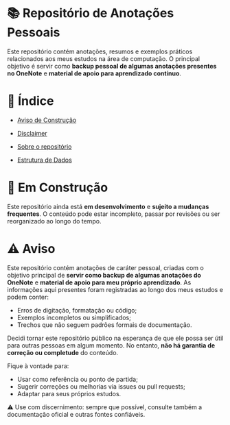 # 📚 Repositório de Anotações Pessoais
Este repositório contém anotações, resumos e exemplos práticos relacionados aos meus estudos na área de computação.
O principal objetivo é servir como **backup pessoal de algumas anotações presentes no OneNote** e **material de apoio para aprendizado contínuo**.

# 📑 Índice
- [Aviso de Construção](https://github.com/Darlan-Jose/anotacoes_estudo/edit/main/README.md#-em-constru%C3%A7%C3%A3o)
- [Disclaimer](https://github.com/Darlan-Jose/anotacoes_estudo/edit/main/README.md#%EF%B8%8F-aviso)
- [Sobre o repositório](https://github.com/Darlan-Jose/anotacoes_estudo/edit/main/README.md#-reposit%C3%B3rio-de-anota%C3%A7%C3%B5es-pessoais)

- [Estrutura de Dados](estrutura-dados)

# 🚧 Em Construção
Este repositório ainda está **em desenvolvimento** e **sujeito a mudanças frequentes**.
O conteúdo pode estar incompleto, passar por revisões ou ser reorganizado ao longo do tempo.

# ⚠️ Aviso
Este repositório contém anotações de caráter pessoal, criadas com o objetivo principal de **servir como backup de algumas anotações do OneNote** e **material de apoio para meu próprio aprendizado**.
As informações aqui presentes foram registradas ao longo dos meus estudos e podem conter:
- Erros de digitação, formatação ou código;
- Exemplos incompletos ou simplificados;
- Trechos que não seguem padrões formais de documentação.

Decidi tornar este repositório público na esperança de que ele possa ser útil para outras pessoas em algum momento. No entanto, **não há garantia de correção ou completude** do conteúdo.

Fique à vontade para:
- Usar como referência ou ponto de partida;
- Sugerir correções ou melhorias via issues ou pull requests;
- Adaptar para seus próprios estudos.
  
⚠️ Use com discernimento: sempre que possível, consulte também a documentação oficial e outras fontes confiáveis.
